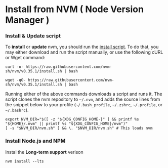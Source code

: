 # Install from NVM ( Node Version Manager )

### Install & Update script

To  **install**  or  **update**  nvm, you should run the  [install script](https://github.com/nvm-sh/nvm/blob/v0.35.1/install.sh). To do that, you may either download and run the script manually, or use the following cURL or Wget command:
```
curl -o- https://raw.githubusercontent.com/nvm-sh/nvm/v0.35.1/install.sh | bash

wget -qO- https://raw.githubusercontent.com/nvm-sh/nvm/v0.35.1/install.sh | bash
```
Running either of the above commands downloads a script and runs it. The script clones the nvm repository to  `~/.nvm`, and adds the source lines from the snippet below to your profile (`~/.bash_profile`,  `~/.zshrc`,  `~/.profile`, or  `~/.bashrc`).

```
export NVM_DIR="$([ -z "${XDG_CONFIG_HOME-}" ] && printf %s "${HOME}/.nvm" || printf %s "${XDG_CONFIG_HOME}/nvm")"
[ -s "$NVM_DIR/nvm.sh" ] && \. "$NVM_DIR/nvm.sh" # This loads nvm
```

### Install Node.js and NPM

Instal the **Long-term support** verison
```
nvm install --lts
```
<!--stackedit_data:
eyJoaXN0b3J5IjpbNTU2MDE2MjkzXX0=
-->